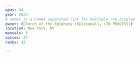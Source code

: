 ```yaml
---
opus: 44
year: 2023
# owner is a comma separated list for multiple row display
owner: [Church of the Epiphany (Episcopal), (IN PROCESS)]
location: New York, NY
manuals: 3
voices: 37
ranks: 42

---
```

